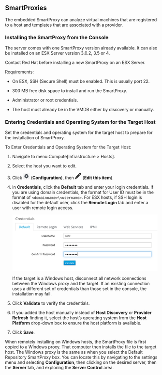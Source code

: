 ## SmartProxies

The embedded SmartProxy can analyze virtual machines that are registered
to a host and templates that are associated with a provider.

### Installing the SmartProxy from the Console

The server comes with one SmartProxy version already available. It can
also be installed on an ESX Server version 3.0.2, 3.5 or 4.

<div class="important">

Contact Red Hat before installing a new SmartProxy on an ESX Server.

</div>

Requirements:

  - On ESX, SSH (Secure Shell) must be enabled. This is usually port 22.

  - 300 MB free disk space to install and run the SmartProxy.

  - Administrator or root credentials.

  - The host must already be in the VMDB either by discovery or
    manually.

### Entering Credentials and Operating System for the Target Host

Set the credentials and operating system for the target host to prepare
for the installation of SmartProxy.

To Enter Credentials and Operating System for the Target Host:

1.  Navigate to menu:Compute\[Infrastructure \> Hosts\].

2.  Select the host you want to edit.

3.  Click ![1847](/images/1847.png) (**Configuration**), then
    ![1851](/images/1851.png) (**Edit this item**).

4.  In **Credentials**, click the **Default** tab and enter your login
    credentials. If you are using domain credentials, the format for
    User ID must be in the format of `<domainname>\<username>`. For ESX
    hosts, if SSH login is disabled for the default user, click the
    **Remote Login** tab and enter a user with remote login access.

    ![2112](/images/2112.png)

    <div class="important">

    If the target is a Windows host, disconnect all network connections
    between the Windows proxy and the target. If an existing connection
    uses a different set of credentials than those set in the console,
    the installation may fail.

    </div>

5.  Click **Validate** to verify the credentials.

6.  If you added the host manually instead of **Host Discovery** or
    **Provider Refresh** finding it, select the host’s operating system
    from the **Host Platform** drop-down box to ensure the host platform
    is available.

7.  Click **Save**.

When remotely installing on Windows hosts, the SmartProxy file is first
copied to a Windows proxy. That computer then installs the file to the
target host. The Windows proxy is the same as when you select the
Default Repository SmartProxy box. You can locate this by navigating to
the settings menu and selecting **Configuration**, then clicking on the
desired server, then the **Server** tab, and exploring the **Server
Control** area.

